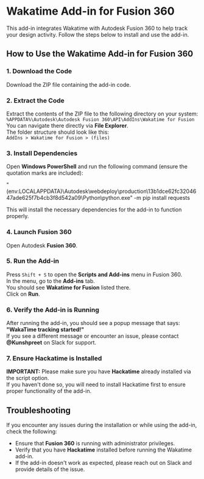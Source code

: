 # Wakatime Add-in for Fusion 360
This add-in integrates Wakatime with Autodesk Fusion 360 to help track your design activity. Follow the steps below to install and use the add-in.

## How to Use the Wakatime Add-in for Fusion 360

### 1. Download the Code
Download the ZIP file containing the add-in code.

### 2. Extract the Code
Extract the contents of the ZIP file to the following directory on your system:  
`%APPDATA%\Autodesk\Autodesk Fusion 360\API\AddIns\Wakatime for Fusion`  
You can navigate there directly via **File Explorer**.  
The folder structure should look like this:  
`AddIns > Wakatime for Fusion > (files)`

### 3. Install Dependencies
Open **Windows PowerShell** and run the following command (ensure the quotation marks are included):  

"$($env:LOCALAPPDATA)\Autodesk\webdeploy\production\13b1dce62fc3204647ade625f7b4cb3f8d542a09\Python\python.exe" -m pip install requests

This will install the necessary dependencies for the add-in to function properly.

### 4. Launch Fusion 360
Open Autodesk **Fusion 360**.

### 5. Run the Add-in
Press `Shift + S` to open the **Scripts and Add-ins** menu in Fusion 360.  
In the menu, go to the **Add-ins** tab.  
You should see **Wakatime for Fusion** listed there.  
Click on **Run**.

### 6. Verify the Add-in is Running
After running the add-in, you should see a popup message that says:  
**"WakaTime tracking started!"**  
If you see a different message or encounter an issue, please contact **@Kunshpreet** on Slack for support.

### 7. Ensure Hackatime is Installed
**IMPORTANT:** Please make sure you have **Hackatime** already installed via the script option.  
If you haven't done so, you will need to install Hackatime first to ensure proper functionality of the add-in.

## Troubleshooting
If you encounter any issues during the installation or while using the add-in, check the following:
- Ensure that **Fusion 360** is running with administrator privileges.
- Verify that you have **Hackatime** installed before running the Wakatime add-in.
- If the add-in doesn't work as expected, please reach out on Slack and provide details of the issue.
